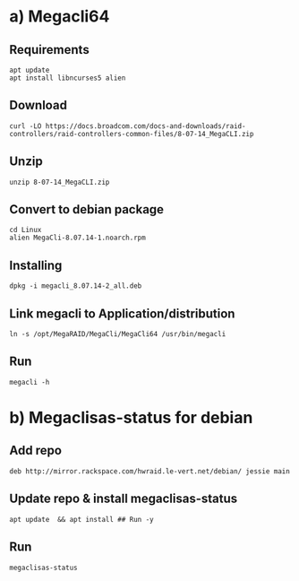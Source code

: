# a) Megacli64

## Requirements
```
apt update
apt install libncurses5 alien

```

## Download
```
curl -LO https://docs.broadcom.com/docs-and-downloads/raid-controllers/raid-controllers-common-files/8-07-14_MegaCLI.zip
```

## Unzip
```
unzip 8-07-14_MegaCLI.zip
```

## Convert to debian package
```
cd Linux
alien MegaCli-8.07.14-1.noarch.rpm
```

## Installing
```
dpkg -i megacli_8.07.14-2_all.deb
```

## Link megacli to Application/distribution
```
ln -s /opt/MegaRAID/MegaCli/MegaCli64 /usr/bin/megacli
```

## Run
```
megacli -h
```

# b) Megaclisas-status for debian
## Add repo
```
deb http://mirror.rackspace.com/hwraid.le-vert.net/debian/ jessie main
```
## Update repo & install megaclisas-status
```
apt update  && apt install ## Run -y
```

## Run
```
megaclisas-status
```

